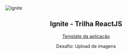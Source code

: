 <img alt="Ignite" src="https://i.imgur.com/eCVyxxy.png">
<h2 align="center">
  Ignite - Trilha ReactJS
</h2>
<p align="center">
  <a href="https://github.com/rocketseat-education/ignite-template-reactjs-upload-de-imagens">Template da aplicação</a>
</p>
<p align="center">
  Desafio: Upload de imagens
</p>
